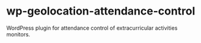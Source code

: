 # wp-geolocation-attendance-control
WordPress plugin for attendance control of extracurricular activities monitors.
